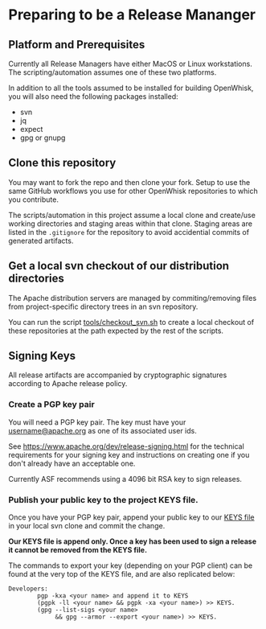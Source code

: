 <!--
#
# Licensed to the Apache Software Foundation (ASF) under one or more
# contributor license agreements.  See the NOTICE file distributed with
# this work for additional information regarding copyright ownership.
# The ASF licenses this file to You under the Apache License, Version 2.0
# (the "License"); you may not use this file except in compliance with
# the License.  You may obtain a copy of the License at
#
#     http://www.apache.org/licenses/LICENSE-2.0
#
# Unless required by applicable law or agreed to in writing, software
# distributed under the License is distributed on an "AS IS" BASIS,
# WITHOUT WARRANTIES OR CONDITIONS OF ANY KIND, either express or implied.
# See the License for the specific language governing permissions and
# limitations under the License.
#
-->

# Preparing to be a Release Mananger

## Platform and Prerequisites

Currently all Release Managers have either MacOS or Linux
workstations.  The scripting/automation assumes one of these two
platforms.

In addition to all the tools assumed to be installed for building
OpenWhisk, you will also need the following packages installed:
- svn
- jq
- expect
- gpg or gnupg

## Clone this repository

You may want to fork the repo and then clone your fork.  Setup to use
the same GitHub workflows you use for other OpenWhisk repositories to
which you contribute.

The scripts/automation in this project assume a local clone and
create/use working directories and staging areas within that clone.
Staging areas are listed in the `.gitignore` for the repository to
avoid accidential commits of generated artifacts.

## Get a local svn checkout of our distribution directories

The Apache distribution servers are managed by commiting/removing
files from project-specific directory trees in an svn repository.

You can run the script [tools/checkout_svn.sh](../tools/checkout_svn.sh)
to create a local checkout of these repositories at the path expected
by the rest of the scripts.


## Signing Keys 

All release artifacts are accompanied by cryptographic signatures
according to Apache release policy.

### Create a PGP key pair

You will need a PGP key pair. The key must have your
username@apache.org as one of its associated user ids.

See https://www.apache.org/dev/release-signing.html for the technical
requirements for your signing key and instructions on creating one if
you don't already have an acceptable one.

Currently ASF recommends using a 4096 bit RSA key to sign releases.

### Publish your public key to the project KEYS file.

Once you have your PGP key pair, append your public key to our
[KEYS file](https://dist.apache.org/repos/dist/release/openwhisk/KEYS)
in your local svn clone and commit the change.

**Our KEYS file is append only. Once a key has been used to sign a release it cannot be removed from the KEYS file.**

The commands to export your key (depending on your PGP client) can be found at the very top of the KEYS file,
and are also replicated below:
```
Developers: 
        pgp -kxa <your name> and append it to KEYS
        (pgpk -ll <your name> && pgpk -xa <your name>) >> KEYS.
        (gpg --list-sigs <your name>
             && gpg --armor --export <your name>) >> KEYS.
```


